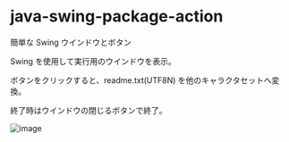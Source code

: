 # java-swing-package-action
簡単な Swing ウインドウとボタン

Swing を使用して実行用のウインドウを表示。

ボタンをクリックすると、readme.txt(UTF8N) を他のキャラクタセットへ変換。

終了時はウインドウの閉じるボタンで終了。

![image](https://user-images.githubusercontent.com/1501327/129833973-4952958b-2813-4413-8934-d32d4a180e0b.png)
